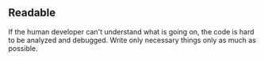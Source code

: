 ## Readable

If the human developer can't understand what is going on,
the code is hard to be analyzed and debugged.
Write only necessary things only as much as possible.
